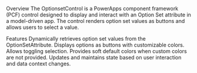 Overview
The OptionsetControl is a PowerApps component framework (PCF) control designed to display and interact with an Option Set attribute in a model-driven app. The control renders option set values as buttons and allows users to select a value.

Features
Dynamically retrieves option set values from the OptionSetAttribute.
Displays options as buttons with customizable colors.
Allows toggling selection.
Provides soft default colors when custom colors are not provided.
Updates and maintains state based on user interaction and data context changes.
